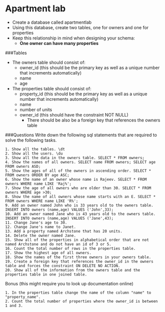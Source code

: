 # Apartment lab

- Create a database called apartmentlab 
- Using this database, create two tables, one for owners and one for properties
- Keep this relationship in mind when designing your schema:
	+ **One owner can have many properties**

###Tables

- The owners table should consist of: 
	+ owner_id (this should be the primary key as well as a unique number that increments automatically)
	+ name
	+ age
- The properties table should consist of:
	+ property_id (this should be the primary key as well as a unique number that increments automatically)
	+ name
	+ number of units
	+ owner_id (this should have the constraint NOT NULL)
		+ There should be also be a foreign key that references the owners table

###Questions
Write down the following sql statements that are required to solve the following tasks.

```    
1. Show all the tables. \dt
2. Show all the users. \du
3. Show all the data in the owners table. SELECT * FROM owners;
4. Show the names of all owners. SELECT name FROM owners; SELECT age FROM owners ASD;
5. Show the ages of all of the owners in ascending order. SELECT * FROM owners ORDER BY age ASC;
6. Show the name of an owner whose name is Rajeev. SELECT * FROM owners WHERE name LIKE 'Raj%';
7. Show the age of all owners who are older than 30. SELECT * FROM owners WHERE age >30;
8. Show the name of all owners whose name starts with an E. SELECT * FROM owners WHERE name LIKE 'R%';
9. Add an owner named John who is 33 years old to the owners table. INSERT INTO owners (name,age) VALUES ('John',33);
10. Add an owner named Jane who is 43 years old to the owners table. INSERT INTO owners (name,age) VALUES ('Jane',43);
11. Change Jane's age to 30. 
12. Change Jane's name to Janet. 
13. Add a property named Archstone that has 20 units. 
14. Delete the owner named Jane. 
15. Show all of the properties in alphabetical order that are not named Archstone and do not have an id of 3 or 5. 
16. Count the total number of rows in the properties table.
17. Show the highest age of all owners.
18. Show the names of the first three owners in your owners table.
19. Create a foreign key that references the owner_id in the owners table and forces the constraint ON DELETE NO ACTION. 
20. Show all of the information from the owners table and the properties table in one joined table.  
```
Bonus (this might require you to look up documentation online)

```
1. In the properties table change the name of the column "name" to "property_name". 
2. Count the total number of properties where the owner_id is between 1 and 3.
```
